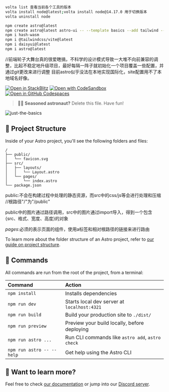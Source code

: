 ```sh
volta list 查看当前各个工具的版本
volta install node@latest;volta install node@14.17.0 用于切换版本
volta uninstall node
```
```sh
npm create astro@latest
npm create astro@latest astro-ui -- --template basics --add tailwind --install --git
npm i hash-wasm
npm i @tailwindcss/vite@latest
npm i daisyui@latest
npm i astro@latest
```
//前端轮子大舞台真的很爱瞎搞，不科学的设计模式导致一大堆不向前兼容的调整，比起不稳定地升级项目，最好每隔一阵子就初始化一个项目覆盖一些配置，并通过git更改来进行调整
目前astro似乎没法在本地实现国际化，site配置用不了本地域名好像。

[![Open in StackBlitz](https://developer.stackblitz.com/img/open_in_stackblitz.svg)](https://stackblitz.com/github/withastro/astro/tree/latest/examples/basics)
[![Open with CodeSandbox](https://assets.codesandbox.io/github/button-edit-lime.svg)](https://codesandbox.io/p/sandbox/github/withastro/astro/tree/latest/examples/basics)
[![Open in GitHub Codespaces](https://github.com/codespaces/badge.svg)](https://codespaces.new/withastro/astro?devcontainer_path=.devcontainer/basics/devcontainer.json)

> 🧑‍🚀 **Seasoned astronaut?** Delete this file. Have fun!

![just-the-basics](https://github.com/withastro/astro/assets/2244813/a0a5533c-a856-4198-8470-2d67b1d7c554)

## 🚀 Project Structure

Inside of your Astro project, you'll see the following folders and files:

```text
/
├── public/
│   └── favicon.svg
├── src/
│   ├── layouts/
│   │   └── Layout.astro
│   └── pages/
│       └── index.astro
└── package.json
```
public:不会在构建过程中处理的静态资源，而src中的css/js等会进行处理和压缩 //根路径"/"为"/public"

public中的图片通过路径调用，src中的图片通过import导入，得到一个包含{src、格式、宽度、高度}的对象

*pages*:必须的表示页面的组件，使用a标签和相对根路径的链接来进行路由


To learn more about the folder structure of an Astro project, refer to [our guide on project structure](https://docs.astro.build/en/basics/project-structure/).

## 🧞 Commands

All commands are run from the root of the project, from a terminal:

| Command                   | Action                                           |
| :------------------------ | :----------------------------------------------- |
| `npm install`             | Installs dependencies                            |
| `npm run dev`             | Starts local dev server at `localhost:4321`      |
| `npm run build`           | Build your production site to `./dist/`          |
| `npm run preview`         | Preview your build locally, before deploying     |
| `npm run astro ...`       | Run CLI commands like `astro add`, `astro check` |
| `npm run astro -- --help` | Get help using the Astro CLI                     |

## 👀 Want to learn more?

Feel free to check [our documentation](https://docs.astro.build) or jump into our [Discord server](https://astro.build/chat).
